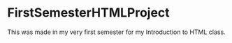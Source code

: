 # FirstSemesterHTMLProject
This was made in my very first semester for my Introduction to HTML class.
